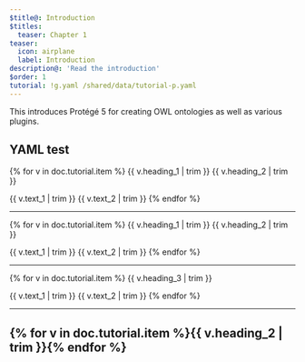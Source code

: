 ```yaml
---
$title@: Introduction
$titles:
  teaser: Chapter 1
teaser:
  icon: airplane
  label: Introduction
description@: 'Read the introduction'
$order: 1
tutorial: !g.yaml /shared/data/tutorial-p.yaml
---
```


This introduces Protégé 5 for creating OWL ontologies as well as various plugins.

## YAML test

{% for v in doc.tutorial.item %}
{{ v.heading_1 | trim }} {{ v.heading_2 | trim }}

{{ v.text_1 | trim }}
{{ v.text_2 | trim }}
{% endfor %}

***

{% for v in doc.tutorial.item %}
<span>{{ v.heading_1 | trim }} {{ v.heading_2 | trim }}</span>

{{ v.text_1 | trim }}
{{ v.text_2 | trim }}
{% endfor %}

***

{% for v in doc.tutorial.item %}
{{ v.heading_3 | trim }}

{{ v.text_1 | trim }}
{{ v.text_2 | trim }}
{% endfor %}


***

## {% for v in doc.tutorial.item %}{{ v.heading_2 | trim }}{% endfor %}

